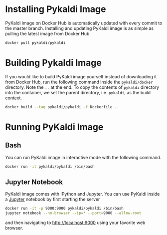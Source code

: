 # Installing Pykaldi Image

PyKaldi image on Docker Hub is automatically updated with every commit to the
master branch. Installing and updating PyKaldi image is as simple as pulling the
latest image from Docker Hub.

```bash
docker pull pykaldi/pykaldi
```

# Building Pykaldi Image

If you would like to build PyKaldi image yourself instead of downloading it from
Docker Hub, run the following command inside the `pykaldi/docker` directory.
Note the `..` at the end. To copy the contents of `pykaldi` directory into the
container, we set the parent directory, i.e. `pykaldi`, as the build context.

```bash
docker build --tag pykaldi/pykaldi -f Dockerfile ..
```

# Running PyKaldi Image

## Bash

You can run PyKaldi image in interactive mode with the following command.

```bash
docker run -it pykaldi/pykaldi /bin/bash
```

## Jupyter Notebook

PyKaldi image comes with IPython and Jupyter. You can use PyKaldi inside a
[Jupyter](http://jupyter.org/) notebook by first starting the server

```bash
docker run -it -p 9000:9000 pykaldi/pykaldi /bin/bash
jupyter notebook --no-browser --ip=* --port=9000 --allow-root
```

and then navigating to [http://localhost:9000](http://localhost:9000) using
your favorite web browser.
